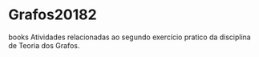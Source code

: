 # Grafos20182
books Atividades relacionadas ao segundo exercício pratico da disciplina de Teoria dos Grafos.
